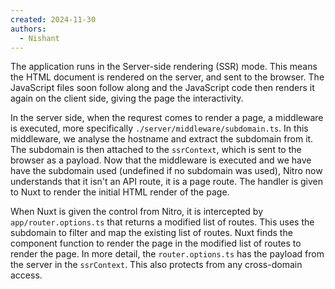 ```yaml
---
created: 2024-11-30
authors:
  - Nishant
---
```

The application runs in the Server-side rendering (SSR) mode. This means the HTML document is rendered on the server, and sent to the browser. The JavaScript files soon follow along and the JavaScript code then renders it again on the client side, giving the page the interactivity. 

In the server side, when the requrest comes to render a page, a middleware is executed, more specifically `./server/middleware/subdomain.ts`. In this middleware, we analyse the hostname and extract the subdomain from it. The subdomain is then attached to the `ssrContext`, which is sent to the browser as a payload. Now that the middleware is executed and we have have the subdomain used (undefined if no subdomain was used), Nitro now understands that it isn't an API route, it is a page route. The handler is given to Nuxt to render the initial HTML render of the page.

When Nuxt is given the control from Nitro, it is intercepted by `app/router.options.ts` that returns a modified list of routes. This uses the subdomain to filter and map the existing list of routes. Nuxt finds the component function to render the page in the modified list of routes to render the page. In more detail, the `router.options.ts` has the payload from the server in the `ssrContext`. This also protects from any cross-domain access.
